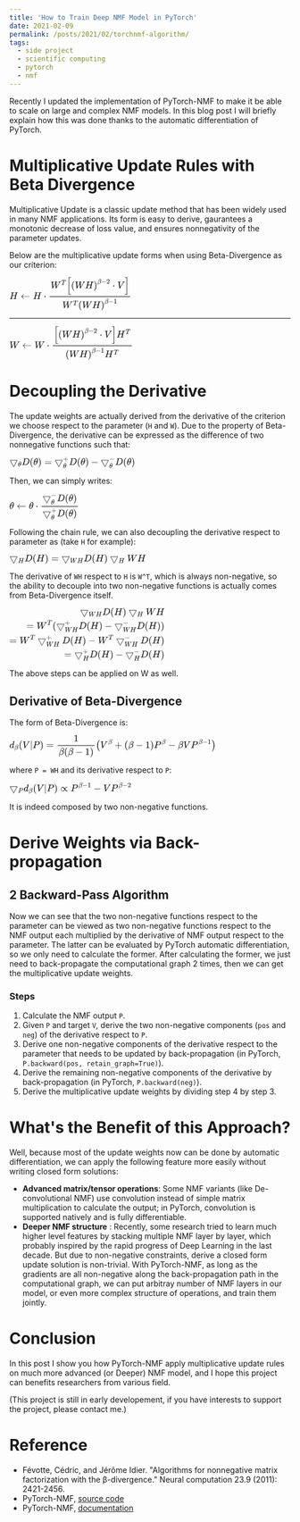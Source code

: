 ```yaml
---
title: 'How to Train Deep NMF Model in PyTorch'
date: 2021-02-09
permalink: /posts/2021/02/torchnmf-algorithm/
tags:
  - side project
  - scientific computing
  - pytorch
  - nmf
---
```


Recently I updated the implementation of PyTorch-NMF to make it be able to scale on large and complex NMF models. In this blog post I will briefly explain how this was done thanks to the automatic differentiation of PyTorch.

# Multiplicative Update Rules with Beta Divergence

Multiplicative Update is a classic update method that has been widely used in many NMF applications. Its form is easy to derive, gaurantees a monotonic decrease of loss value, and ensures nonnegativity of the parameter updates.

Below are the multiplicative update forms when using Beta-Divergence as our criterion:

<svg xmlns="http://www.w3.org/2000/svg" width="28.616ex" height="7.793ex" viewBox="0 -2259 12648.4 3444.6" xmlns:xlink="http://www.w3.org/1999/xlink" aria-hidden="true" style=""><defs><path id="MJX-126-TEX-I-1D43B" d="M228 637Q194 637 192 641Q191 643 191 649Q191 673 202 682Q204 683 219 683Q260 681 355 681Q389 681 418 681T463 682T483 682Q499 682 499 672Q499 670 497 658Q492 641 487 638H485Q483 638 480 638T473 638T464 637T455 637Q416 636 405 634T387 623Q384 619 355 500Q348 474 340 442T328 395L324 380Q324 378 469 378H614L615 381Q615 384 646 504Q674 619 674 627T617 637Q594 637 587 639T580 648Q580 650 582 660Q586 677 588 679T604 682Q609 682 646 681T740 680Q802 680 835 681T871 682Q888 682 888 672Q888 645 876 638H874Q872 638 869 638T862 638T853 637T844 637Q805 636 794 634T776 623Q773 618 704 340T634 58Q634 51 638 51Q646 48 692 46H723Q729 38 729 37T726 19Q722 6 716 0H701Q664 2 567 2Q533 2 504 2T458 2T437 1Q420 1 420 10Q420 15 423 24Q428 43 433 45Q437 46 448 46H454Q481 46 514 49Q520 50 522 50T528 55T534 64T540 82T547 110T558 153Q565 181 569 198Q602 330 602 331T457 332H312L279 197Q245 63 245 58Q245 51 253 49T303 46H334Q340 38 340 37T337 19Q333 6 327 0H312Q275 2 178 2Q144 2 115 2T69 2T48 1Q31 1 31 10Q31 12 34 24Q39 43 44 45Q48 46 59 46H65Q92 46 125 49Q139 52 144 61Q147 65 216 339T285 628Q285 635 228 637Z"></path><path id="MJX-126-TEX-N-2190" d="M944 261T944 250T929 230H165Q167 228 182 216T211 189T244 152T277 96T303 25Q308 7 308 0Q308 -11 288 -11Q281 -11 278 -11T272 -7T267 2T263 21Q245 94 195 151T73 236Q58 242 55 247Q55 254 59 257T73 264Q121 283 158 314T215 375T247 434T264 480L267 497Q269 503 270 505T275 509T288 511Q308 511 308 500Q308 493 303 475Q293 438 278 406T246 352T215 315T185 287T165 270H929Q944 261 944 250Z"></path><path id="MJX-126-TEX-N-22C5" d="M78 250Q78 274 95 292T138 310Q162 310 180 294T199 251Q199 226 182 208T139 190T96 207T78 250Z"></path><path id="MJX-126-TEX-I-1D44A" d="M436 683Q450 683 486 682T553 680Q604 680 638 681T677 682Q695 682 695 674Q695 670 692 659Q687 641 683 639T661 637Q636 636 621 632T600 624T597 615Q597 603 613 377T629 138L631 141Q633 144 637 151T649 170T666 200T690 241T720 295T759 362Q863 546 877 572T892 604Q892 619 873 628T831 637Q817 637 817 647Q817 650 819 660Q823 676 825 679T839 682Q842 682 856 682T895 682T949 681Q1015 681 1034 683Q1048 683 1048 672Q1048 666 1045 655T1038 640T1028 637Q1006 637 988 631T958 617T939 600T927 584L923 578L754 282Q586 -14 585 -15Q579 -22 561 -22Q546 -22 542 -17Q539 -14 523 229T506 480L494 462Q472 425 366 239Q222 -13 220 -15T215 -19Q210 -22 197 -22Q178 -22 176 -15Q176 -12 154 304T131 622Q129 631 121 633T82 637H58Q51 644 51 648Q52 671 64 683H76Q118 680 176 680Q301 680 313 683H323Q329 677 329 674T327 656Q322 641 318 637H297Q236 634 232 620Q262 160 266 136L501 550L499 587Q496 629 489 632Q483 636 447 637Q428 637 422 639T416 648Q416 650 418 660Q419 664 420 669T421 676T424 680T428 682T436 683Z"></path><path id="MJX-126-TEX-I-1D447" d="M40 437Q21 437 21 445Q21 450 37 501T71 602L88 651Q93 669 101 677H569H659Q691 677 697 676T704 667Q704 661 687 553T668 444Q668 437 649 437Q640 437 637 437T631 442L629 445Q629 451 635 490T641 551Q641 586 628 604T573 629Q568 630 515 631Q469 631 457 630T439 622Q438 621 368 343T298 60Q298 48 386 46Q418 46 427 45T436 36Q436 31 433 22Q429 4 424 1L422 0Q419 0 415 0Q410 0 363 1T228 2Q99 2 64 0H49Q43 6 43 9T45 27Q49 40 55 46H83H94Q174 46 189 55Q190 56 191 56Q196 59 201 76T241 233Q258 301 269 344Q339 619 339 625Q339 630 310 630H279Q212 630 191 624Q146 614 121 583T67 467Q60 445 57 441T43 437H40Z"></path><path id="MJX-126-TEX-LO-5B" d="M224 -649V1150H455V1099H275V-598H455V-649H224Z"></path><path id="MJX-126-TEX-N-28" d="M94 250Q94 319 104 381T127 488T164 576T202 643T244 695T277 729T302 750H315H319Q333 750 333 741Q333 738 316 720T275 667T226 581T184 443T167 250T184 58T225 -81T274 -167T316 -220T333 -241Q333 -250 318 -250H315H302L274 -226Q180 -141 137 -14T94 250Z"></path><path id="MJX-126-TEX-N-29" d="M60 749L64 750Q69 750 74 750H86L114 726Q208 641 251 514T294 250Q294 182 284 119T261 12T224 -76T186 -143T145 -194T113 -227T90 -246Q87 -249 86 -250H74Q66 -250 63 -250T58 -247T55 -238Q56 -237 66 -225Q221 -64 221 250T66 725Q56 737 55 738Q55 746 60 749Z"></path><path id="MJX-126-TEX-I-1D6FD" d="M29 -194Q23 -188 23 -186Q23 -183 102 134T186 465Q208 533 243 584T309 658Q365 705 429 705H431Q493 705 533 667T573 570Q573 465 469 396L482 383Q533 332 533 252Q533 139 448 65T257 -10Q227 -10 203 -2T165 17T143 40T131 59T126 65L62 -188Q60 -194 42 -194H29ZM353 431Q392 431 427 419L432 422Q436 426 439 429T449 439T461 453T472 471T484 495T493 524T501 560Q503 569 503 593Q503 611 502 616Q487 667 426 667Q384 667 347 643T286 582T247 514T224 455Q219 439 186 308T152 168Q151 163 151 147Q151 99 173 68Q204 26 260 26Q302 26 349 51T425 137Q441 171 449 214T457 279Q457 337 422 372Q380 358 347 358H337Q258 358 258 389Q258 396 261 403Q275 431 353 431Z"></path><path id="MJX-126-TEX-N-2212" d="M84 237T84 250T98 270H679Q694 262 694 250T679 230H98Q84 237 84 250Z"></path><path id="MJX-126-TEX-N-32" d="M109 429Q82 429 66 447T50 491Q50 562 103 614T235 666Q326 666 387 610T449 465Q449 422 429 383T381 315T301 241Q265 210 201 149L142 93L218 92Q375 92 385 97Q392 99 409 186V189H449V186Q448 183 436 95T421 3V0H50V19V31Q50 38 56 46T86 81Q115 113 136 137Q145 147 170 174T204 211T233 244T261 278T284 308T305 340T320 369T333 401T340 431T343 464Q343 527 309 573T212 619Q179 619 154 602T119 569T109 550Q109 549 114 549Q132 549 151 535T170 489Q170 464 154 447T109 429Z"></path><path id="MJX-126-TEX-I-1D449" d="M52 648Q52 670 65 683H76Q118 680 181 680Q299 680 320 683H330Q336 677 336 674T334 656Q329 641 325 637H304Q282 635 274 635Q245 630 242 620Q242 618 271 369T301 118L374 235Q447 352 520 471T595 594Q599 601 599 609Q599 633 555 637Q537 637 537 648Q537 649 539 661Q542 675 545 679T558 683Q560 683 570 683T604 682T668 681Q737 681 755 683H762Q769 676 769 672Q769 655 760 640Q757 637 743 637Q730 636 719 635T698 630T682 623T670 615T660 608T652 599T645 592L452 282Q272 -9 266 -16Q263 -18 259 -21L241 -22H234Q216 -22 216 -15Q213 -9 177 305Q139 623 138 626Q133 637 76 637H59Q52 642 52 648Z"></path><path id="MJX-126-TEX-LO-5D" d="M16 1099V1150H247V-649H16V-598H196V1099H16Z"></path><path id="MJX-126-TEX-N-31" d="M213 578L200 573Q186 568 160 563T102 556H83V602H102Q149 604 189 617T245 641T273 663Q275 666 285 666Q294 666 302 660V361L303 61Q310 54 315 52T339 48T401 46H427V0H416Q395 3 257 3Q121 3 100 0H88V46H114Q136 46 152 46T177 47T193 50T201 52T207 57T213 61V578Z"></path></defs><g stroke="currentColor" fill="currentColor" stroke-width="0" transform="matrix(1 0 0 -1 0 0)"><g data-mml-node="math"><g data-mml-node="mi"><use xlink:href="#MJX-126-TEX-I-1D43B"></use></g><g data-mml-node="mo" transform="translate(1165.8, 0)"><use xlink:href="#MJX-126-TEX-N-2190"></use></g><g data-mml-node="mi" transform="translate(2443.6, 0)"><use xlink:href="#MJX-126-TEX-I-1D43B"></use></g><g data-mml-node="mo" transform="translate(3553.8, 0)"><use xlink:href="#MJX-126-TEX-N-22C5"></use></g><g data-mml-node="mfrac" transform="translate(4054, 0)"><g data-mml-node="mrow" transform="translate(220, 1109.5)"><g data-mml-node="msup"><g data-mml-node="mi"><use xlink:href="#MJX-126-TEX-I-1D44A"></use></g><g data-mml-node="mi" transform="translate(1103.2, 363) scale(0.707)"><use xlink:href="#MJX-126-TEX-I-1D447"></use></g></g><g data-mml-node="mrow" transform="translate(1651, 0)"><g data-mml-node="mo"><use xlink:href="#MJX-126-TEX-LO-5B"></use></g><g data-mml-node="msup" transform="translate(472, 0)"><g data-mml-node="mrow"><g data-mml-node="mo"><use xlink:href="#MJX-126-TEX-N-28"></use></g><g data-mml-node="mi" transform="translate(389, 0)"><use xlink:href="#MJX-126-TEX-I-1D44A"></use></g><g data-mml-node="mi" transform="translate(1437, 0)"><use xlink:href="#MJX-126-TEX-I-1D43B"></use></g><g data-mml-node="mo" transform="translate(2325, 0)"><use xlink:href="#MJX-126-TEX-N-29"></use></g></g><g data-mml-node="TeXAtom" transform="translate(2714, 477.1) scale(0.707)" data-mjx-texclass="ORD"><g data-mml-node="mi"><use xlink:href="#MJX-126-TEX-I-1D6FD"></use></g><g data-mml-node="mo" transform="translate(566, 0)"><use xlink:href="#MJX-126-TEX-N-2212"></use></g><g data-mml-node="mn" transform="translate(1344, 0)"><use xlink:href="#MJX-126-TEX-N-32"></use></g></g></g><g data-mml-node="mo" transform="translate(4762.1, 0)"><use xlink:href="#MJX-126-TEX-N-22C5"></use></g><g data-mml-node="mi" transform="translate(5262.3, 0)"><use xlink:href="#MJX-126-TEX-I-1D449"></use></g><g data-mml-node="mo" transform="translate(6031.3, 0)"><use xlink:href="#MJX-126-TEX-LO-5D"></use></g></g></g><g data-mml-node="mrow" transform="translate(1437.7, -935.6)"><g data-mml-node="msup"><g data-mml-node="mi"><use xlink:href="#MJX-126-TEX-I-1D44A"></use></g><g data-mml-node="mi" transform="translate(1103.2, 289) scale(0.707)"><use xlink:href="#MJX-126-TEX-I-1D447"></use></g></g><g data-mml-node="msup" transform="translate(1651, 0)"><g data-mml-node="mrow"><g data-mml-node="mo"><use xlink:href="#MJX-126-TEX-N-28"></use></g><g data-mml-node="mi" transform="translate(389, 0)"><use xlink:href="#MJX-126-TEX-I-1D44A"></use></g><g data-mml-node="mi" transform="translate(1437, 0)"><use xlink:href="#MJX-126-TEX-I-1D43B"></use></g><g data-mml-node="mo" transform="translate(2325, 0)"><use xlink:href="#MJX-126-TEX-N-29"></use></g></g><g data-mml-node="TeXAtom" transform="translate(2714, 477.1) scale(0.707)" data-mjx-texclass="ORD"><g data-mml-node="mi"><use xlink:href="#MJX-126-TEX-I-1D6FD"></use></g><g data-mml-node="mo" transform="translate(566, 0)"><use xlink:href="#MJX-126-TEX-N-2212"></use></g><g data-mml-node="mn" transform="translate(1344, 0)"><use xlink:href="#MJX-126-TEX-N-31"></use></g></g></g></g><rect width="8354.4" height="60" x="120" y="220"></rect></g></g></g></svg>

---

<svg xmlns="http://www.w3.org/2000/svg" width="28.973ex" height="7.793ex" viewBox="0 -2259 12806 3444.6" xmlns:xlink="http://www.w3.org/1999/xlink" aria-hidden="true" style=""><defs><path id="MJX-148-TEX-I-1D44A" d="M436 683Q450 683 486 682T553 680Q604 680 638 681T677 682Q695 682 695 674Q695 670 692 659Q687 641 683 639T661 637Q636 636 621 632T600 624T597 615Q597 603 613 377T629 138L631 141Q633 144 637 151T649 170T666 200T690 241T720 295T759 362Q863 546 877 572T892 604Q892 619 873 628T831 637Q817 637 817 647Q817 650 819 660Q823 676 825 679T839 682Q842 682 856 682T895 682T949 681Q1015 681 1034 683Q1048 683 1048 672Q1048 666 1045 655T1038 640T1028 637Q1006 637 988 631T958 617T939 600T927 584L923 578L754 282Q586 -14 585 -15Q579 -22 561 -22Q546 -22 542 -17Q539 -14 523 229T506 480L494 462Q472 425 366 239Q222 -13 220 -15T215 -19Q210 -22 197 -22Q178 -22 176 -15Q176 -12 154 304T131 622Q129 631 121 633T82 637H58Q51 644 51 648Q52 671 64 683H76Q118 680 176 680Q301 680 313 683H323Q329 677 329 674T327 656Q322 641 318 637H297Q236 634 232 620Q262 160 266 136L501 550L499 587Q496 629 489 632Q483 636 447 637Q428 637 422 639T416 648Q416 650 418 660Q419 664 420 669T421 676T424 680T428 682T436 683Z"></path><path id="MJX-148-TEX-N-2190" d="M944 261T944 250T929 230H165Q167 228 182 216T211 189T244 152T277 96T303 25Q308 7 308 0Q308 -11 288 -11Q281 -11 278 -11T272 -7T267 2T263 21Q245 94 195 151T73 236Q58 242 55 247Q55 254 59 257T73 264Q121 283 158 314T215 375T247 434T264 480L267 497Q269 503 270 505T275 509T288 511Q308 511 308 500Q308 493 303 475Q293 438 278 406T246 352T215 315T185 287T165 270H929Q944 261 944 250Z"></path><path id="MJX-148-TEX-N-22C5" d="M78 250Q78 274 95 292T138 310Q162 310 180 294T199 251Q199 226 182 208T139 190T96 207T78 250Z"></path><path id="MJX-148-TEX-LO-5B" d="M224 -649V1150H455V1099H275V-598H455V-649H224Z"></path><path id="MJX-148-TEX-N-28" d="M94 250Q94 319 104 381T127 488T164 576T202 643T244 695T277 729T302 750H315H319Q333 750 333 741Q333 738 316 720T275 667T226 581T184 443T167 250T184 58T225 -81T274 -167T316 -220T333 -241Q333 -250 318 -250H315H302L274 -226Q180 -141 137 -14T94 250Z"></path><path id="MJX-148-TEX-I-1D43B" d="M228 637Q194 637 192 641Q191 643 191 649Q191 673 202 682Q204 683 219 683Q260 681 355 681Q389 681 418 681T463 682T483 682Q499 682 499 672Q499 670 497 658Q492 641 487 638H485Q483 638 480 638T473 638T464 637T455 637Q416 636 405 634T387 623Q384 619 355 500Q348 474 340 442T328 395L324 380Q324 378 469 378H614L615 381Q615 384 646 504Q674 619 674 627T617 637Q594 637 587 639T580 648Q580 650 582 660Q586 677 588 679T604 682Q609 682 646 681T740 680Q802 680 835 681T871 682Q888 682 888 672Q888 645 876 638H874Q872 638 869 638T862 638T853 637T844 637Q805 636 794 634T776 623Q773 618 704 340T634 58Q634 51 638 51Q646 48 692 46H723Q729 38 729 37T726 19Q722 6 716 0H701Q664 2 567 2Q533 2 504 2T458 2T437 1Q420 1 420 10Q420 15 423 24Q428 43 433 45Q437 46 448 46H454Q481 46 514 49Q520 50 522 50T528 55T534 64T540 82T547 110T558 153Q565 181 569 198Q602 330 602 331T457 332H312L279 197Q245 63 245 58Q245 51 253 49T303 46H334Q340 38 340 37T337 19Q333 6 327 0H312Q275 2 178 2Q144 2 115 2T69 2T48 1Q31 1 31 10Q31 12 34 24Q39 43 44 45Q48 46 59 46H65Q92 46 125 49Q139 52 144 61Q147 65 216 339T285 628Q285 635 228 637Z"></path><path id="MJX-148-TEX-N-29" d="M60 749L64 750Q69 750 74 750H86L114 726Q208 641 251 514T294 250Q294 182 284 119T261 12T224 -76T186 -143T145 -194T113 -227T90 -246Q87 -249 86 -250H74Q66 -250 63 -250T58 -247T55 -238Q56 -237 66 -225Q221 -64 221 250T66 725Q56 737 55 738Q55 746 60 749Z"></path><path id="MJX-148-TEX-I-1D6FD" d="M29 -194Q23 -188 23 -186Q23 -183 102 134T186 465Q208 533 243 584T309 658Q365 705 429 705H431Q493 705 533 667T573 570Q573 465 469 396L482 383Q533 332 533 252Q533 139 448 65T257 -10Q227 -10 203 -2T165 17T143 40T131 59T126 65L62 -188Q60 -194 42 -194H29ZM353 431Q392 431 427 419L432 422Q436 426 439 429T449 439T461 453T472 471T484 495T493 524T501 560Q503 569 503 593Q503 611 502 616Q487 667 426 667Q384 667 347 643T286 582T247 514T224 455Q219 439 186 308T152 168Q151 163 151 147Q151 99 173 68Q204 26 260 26Q302 26 349 51T425 137Q441 171 449 214T457 279Q457 337 422 372Q380 358 347 358H337Q258 358 258 389Q258 396 261 403Q275 431 353 431Z"></path><path id="MJX-148-TEX-N-2212" d="M84 237T84 250T98 270H679Q694 262 694 250T679 230H98Q84 237 84 250Z"></path><path id="MJX-148-TEX-N-32" d="M109 429Q82 429 66 447T50 491Q50 562 103 614T235 666Q326 666 387 610T449 465Q449 422 429 383T381 315T301 241Q265 210 201 149L142 93L218 92Q375 92 385 97Q392 99 409 186V189H449V186Q448 183 436 95T421 3V0H50V19V31Q50 38 56 46T86 81Q115 113 136 137Q145 147 170 174T204 211T233 244T261 278T284 308T305 340T320 369T333 401T340 431T343 464Q343 527 309 573T212 619Q179 619 154 602T119 569T109 550Q109 549 114 549Q132 549 151 535T170 489Q170 464 154 447T109 429Z"></path><path id="MJX-148-TEX-I-1D449" d="M52 648Q52 670 65 683H76Q118 680 181 680Q299 680 320 683H330Q336 677 336 674T334 656Q329 641 325 637H304Q282 635 274 635Q245 630 242 620Q242 618 271 369T301 118L374 235Q447 352 520 471T595 594Q599 601 599 609Q599 633 555 637Q537 637 537 648Q537 649 539 661Q542 675 545 679T558 683Q560 683 570 683T604 682T668 681Q737 681 755 683H762Q769 676 769 672Q769 655 760 640Q757 637 743 637Q730 636 719 635T698 630T682 623T670 615T660 608T652 599T645 592L452 282Q272 -9 266 -16Q263 -18 259 -21L241 -22H234Q216 -22 216 -15Q213 -9 177 305Q139 623 138 626Q133 637 76 637H59Q52 642 52 648Z"></path><path id="MJX-148-TEX-LO-5D" d="M16 1099V1150H247V-649H16V-598H196V1099H16Z"></path><path id="MJX-148-TEX-I-1D447" d="M40 437Q21 437 21 445Q21 450 37 501T71 602L88 651Q93 669 101 677H569H659Q691 677 697 676T704 667Q704 661 687 553T668 444Q668 437 649 437Q640 437 637 437T631 442L629 445Q629 451 635 490T641 551Q641 586 628 604T573 629Q568 630 515 631Q469 631 457 630T439 622Q438 621 368 343T298 60Q298 48 386 46Q418 46 427 45T436 36Q436 31 433 22Q429 4 424 1L422 0Q419 0 415 0Q410 0 363 1T228 2Q99 2 64 0H49Q43 6 43 9T45 27Q49 40 55 46H83H94Q174 46 189 55Q190 56 191 56Q196 59 201 76T241 233Q258 301 269 344Q339 619 339 625Q339 630 310 630H279Q212 630 191 624Q146 614 121 583T67 467Q60 445 57 441T43 437H40Z"></path><path id="MJX-148-TEX-N-31" d="M213 578L200 573Q186 568 160 563T102 556H83V602H102Q149 604 189 617T245 641T273 663Q275 666 285 666Q294 666 302 660V361L303 61Q310 54 315 52T339 48T401 46H427V0H416Q395 3 257 3Q121 3 100 0H88V46H114Q136 46 152 46T177 47T193 50T201 52T207 57T213 61V578Z"></path></defs><g stroke="currentColor" fill="currentColor" stroke-width="0" transform="matrix(1 0 0 -1 0 0)"><g data-mml-node="math"><g data-mml-node="mi"><use xlink:href="#MJX-148-TEX-I-1D44A"></use></g><g data-mml-node="mo" transform="translate(1325.8, 0)"><use xlink:href="#MJX-148-TEX-N-2190"></use></g><g data-mml-node="mi" transform="translate(2603.6, 0)"><use xlink:href="#MJX-148-TEX-I-1D44A"></use></g><g data-mml-node="mo" transform="translate(3873.8, 0)"><use xlink:href="#MJX-148-TEX-N-22C5"></use></g><g data-mml-node="mfrac" transform="translate(4374, 0)"><g data-mml-node="mrow" transform="translate(220, 1109.5)"><g data-mml-node="mrow"><g data-mml-node="mo"><use xlink:href="#MJX-148-TEX-LO-5B"></use></g><g data-mml-node="msup" transform="translate(472, 0)"><g data-mml-node="mrow"><g data-mml-node="mo"><use xlink:href="#MJX-148-TEX-N-28"></use></g><g data-mml-node="mi" transform="translate(389, 0)"><use xlink:href="#MJX-148-TEX-I-1D44A"></use></g><g data-mml-node="mi" transform="translate(1437, 0)"><use xlink:href="#MJX-148-TEX-I-1D43B"></use></g><g data-mml-node="mo" transform="translate(2325, 0)"><use xlink:href="#MJX-148-TEX-N-29"></use></g></g><g data-mml-node="TeXAtom" transform="translate(2714, 477.1) scale(0.707)" data-mjx-texclass="ORD"><g data-mml-node="mi"><use xlink:href="#MJX-148-TEX-I-1D6FD"></use></g><g data-mml-node="mo" transform="translate(566, 0)"><use xlink:href="#MJX-148-TEX-N-2212"></use></g><g data-mml-node="mn" transform="translate(1344, 0)"><use xlink:href="#MJX-148-TEX-N-32"></use></g></g></g><g data-mml-node="mo" transform="translate(4762.1, 0)"><use xlink:href="#MJX-148-TEX-N-22C5"></use></g><g data-mml-node="mi" transform="translate(5262.3, 0)"><use xlink:href="#MJX-148-TEX-I-1D449"></use></g><g data-mml-node="mo" transform="translate(6031.3, 0)"><use xlink:href="#MJX-148-TEX-LO-5D"></use></g></g><g data-mml-node="msup" transform="translate(6503.3, 0)"><g data-mml-node="mi"><use xlink:href="#MJX-148-TEX-I-1D43B"></use></g><g data-mml-node="mi" transform="translate(940.8, 363) scale(0.707)"><use xlink:href="#MJX-148-TEX-I-1D447"></use></g></g></g><g data-mml-node="mrow" transform="translate(1437.7, -935.6)"><g data-mml-node="msup"><g data-mml-node="mrow"><g data-mml-node="mo"><use xlink:href="#MJX-148-TEX-N-28"></use></g><g data-mml-node="mi" transform="translate(389, 0)"><use xlink:href="#MJX-148-TEX-I-1D44A"></use></g><g data-mml-node="mi" transform="translate(1437, 0)"><use xlink:href="#MJX-148-TEX-I-1D43B"></use></g><g data-mml-node="mo" transform="translate(2325, 0)"><use xlink:href="#MJX-148-TEX-N-29"></use></g></g><g data-mml-node="TeXAtom" transform="translate(2714, 477.1) scale(0.707)" data-mjx-texclass="ORD"><g data-mml-node="mi"><use xlink:href="#MJX-148-TEX-I-1D6FD"></use></g><g data-mml-node="mo" transform="translate(566, 0)"><use xlink:href="#MJX-148-TEX-N-2212"></use></g><g data-mml-node="mn" transform="translate(1344, 0)"><use xlink:href="#MJX-148-TEX-N-31"></use></g></g></g><g data-mml-node="msup" transform="translate(4067.9, 0)"><g data-mml-node="mi"><use xlink:href="#MJX-148-TEX-I-1D43B"></use></g><g data-mml-node="mi" transform="translate(940.8, 289) scale(0.707)"><use xlink:href="#MJX-148-TEX-I-1D447"></use></g></g></g><rect width="8192" height="60" x="120" y="220"></rect></g></g></g></svg>

# Decoupling the Derivative

The update weights are actually derived from the derivative of the criterion we choose respect to the parameter (`H` and `W`). Due to the property of Beta-Divergence, the derivative can be expressed as the difference of two nonnegative functions such that:

<svg xmlns="http://www.w3.org/2000/svg" width="29.479ex" height="2.615ex" viewBox="0 -825.2 13029.9 1155.8" xmlns:xlink="http://www.w3.org/1999/xlink" aria-hidden="true" style=""><defs><path id="MJX-256-TEX-N-25BD" d="M59 480Q59 485 61 489T66 495T72 498L75 500H814Q828 493 828 480V474L644 132Q458 -210 455 -212Q451 -215 444 -215T433 -212Q429 -210 342 -49T164 282T64 466Q59 478 59 480ZM775 460H113Q113 459 278 153T444 -153T610 153T775 460Z"></path><path id="MJX-256-TEX-I-1D703" d="M35 200Q35 302 74 415T180 610T319 704Q320 704 327 704T339 705Q393 701 423 656Q462 596 462 495Q462 380 417 261T302 66T168 -10H161Q125 -10 99 10T60 63T41 130T35 200ZM383 566Q383 668 330 668Q294 668 260 623T204 521T170 421T157 371Q206 370 254 370L351 371Q352 372 359 404T375 484T383 566ZM113 132Q113 26 166 26Q181 26 198 36T239 74T287 161T335 307L340 324H145Q145 321 136 286T120 208T113 132Z"></path><path id="MJX-256-TEX-I-1D437" d="M287 628Q287 635 230 637Q207 637 200 638T193 647Q193 655 197 667T204 682Q206 683 403 683Q570 682 590 682T630 676Q702 659 752 597T803 431Q803 275 696 151T444 3L430 1L236 0H125H72Q48 0 41 2T33 11Q33 13 36 25Q40 41 44 43T67 46Q94 46 127 49Q141 52 146 61Q149 65 218 339T287 628ZM703 469Q703 507 692 537T666 584T629 613T590 629T555 636Q553 636 541 636T512 636T479 637H436Q392 637 386 627Q384 623 313 339T242 52Q242 48 253 48T330 47Q335 47 349 47T373 46Q499 46 581 128Q617 164 640 212T683 339T703 469Z"></path><path id="MJX-256-TEX-N-28" d="M94 250Q94 319 104 381T127 488T164 576T202 643T244 695T277 729T302 750H315H319Q333 750 333 741Q333 738 316 720T275 667T226 581T184 443T167 250T184 58T225 -81T274 -167T316 -220T333 -241Q333 -250 318 -250H315H302L274 -226Q180 -141 137 -14T94 250Z"></path><path id="MJX-256-TEX-N-29" d="M60 749L64 750Q69 750 74 750H86L114 726Q208 641 251 514T294 250Q294 182 284 119T261 12T224 -76T186 -143T145 -194T113 -227T90 -246Q87 -249 86 -250H74Q66 -250 63 -250T58 -247T55 -238Q56 -237 66 -225Q221 -64 221 250T66 725Q56 737 55 738Q55 746 60 749Z"></path><path id="MJX-256-TEX-N-3D" d="M56 347Q56 360 70 367H707Q722 359 722 347Q722 336 708 328L390 327H72Q56 332 56 347ZM56 153Q56 168 72 173H708Q722 163 722 153Q722 140 707 133H70Q56 140 56 153Z"></path><path id="MJX-256-TEX-N-2B" d="M56 237T56 250T70 270H369V420L370 570Q380 583 389 583Q402 583 409 568V270H707Q722 262 722 250T707 230H409V-68Q401 -82 391 -82H389H387Q375 -82 369 -68V230H70Q56 237 56 250Z"></path><path id="MJX-256-TEX-N-2212" d="M84 237T84 250T98 270H679Q694 262 694 250T679 230H98Q84 237 84 250Z"></path></defs><g stroke="currentColor" fill="currentColor" stroke-width="0" transform="matrix(1 0 0 -1 0 0)"><g data-mml-node="math"><g data-mml-node="msub"><g data-mml-node="mo"><use xlink:href="#MJX-256-TEX-N-25BD"></use></g><g data-mml-node="TeXAtom" transform="translate(889, -150) scale(0.707)" data-mjx-texclass="ORD"><g data-mml-node="mi"><use xlink:href="#MJX-256-TEX-I-1D703"></use></g></g></g><g data-mml-node="mi" transform="translate(1270.6, 0)"><use xlink:href="#MJX-256-TEX-I-1D437"></use></g><g data-mml-node="mo" transform="translate(2098.6, 0)"><use xlink:href="#MJX-256-TEX-N-28"></use></g><g data-mml-node="mi" transform="translate(2487.6, 0)"><use xlink:href="#MJX-256-TEX-I-1D703"></use></g><g data-mml-node="mo" transform="translate(2956.6, 0)"><use xlink:href="#MJX-256-TEX-N-29"></use></g><g data-mml-node="mo" transform="translate(3623.4, 0)"><use xlink:href="#MJX-256-TEX-N-3D"></use></g><g data-mml-node="msubsup" transform="translate(4679.2, 0)"><g data-mml-node="mo"><use xlink:href="#MJX-256-TEX-N-25BD"></use></g><g data-mml-node="mo" transform="translate(889, 413) scale(0.707)"><use xlink:href="#MJX-256-TEX-N-2B"></use></g><g data-mml-node="TeXAtom" transform="translate(889, -323.5) scale(0.707)" data-mjx-texclass="ORD"><g data-mml-node="mi"><use xlink:href="#MJX-256-TEX-I-1D703"></use></g></g></g><g data-mml-node="mi" transform="translate(6168.3, 0)"><use xlink:href="#MJX-256-TEX-I-1D437"></use></g><g data-mml-node="mo" transform="translate(6996.3, 0)"><use xlink:href="#MJX-256-TEX-N-28"></use></g><g data-mml-node="mi" transform="translate(7385.3, 0)"><use xlink:href="#MJX-256-TEX-I-1D703"></use></g><g data-mml-node="mo" transform="translate(7854.3, 0)"><use xlink:href="#MJX-256-TEX-N-29"></use></g><g data-mml-node="mo" transform="translate(8465.5, 0)"><use xlink:href="#MJX-256-TEX-N-2212"></use></g><g data-mml-node="msubsup" transform="translate(9465.8, 0)"><g data-mml-node="mo"><use xlink:href="#MJX-256-TEX-N-25BD"></use></g><g data-mml-node="mo" transform="translate(889, 413) scale(0.707)"><use xlink:href="#MJX-256-TEX-N-2212"></use></g><g data-mml-node="TeXAtom" transform="translate(889, -323.5) scale(0.707)" data-mjx-texclass="ORD"><g data-mml-node="mi"><use xlink:href="#MJX-256-TEX-I-1D703"></use></g></g></g><g data-mml-node="mi" transform="translate(10954.9, 0)"><use xlink:href="#MJX-256-TEX-I-1D437"></use></g><g data-mml-node="mo" transform="translate(11782.9, 0)"><use xlink:href="#MJX-256-TEX-N-28"></use></g><g data-mml-node="mi" transform="translate(12171.9, 0)"><use xlink:href="#MJX-256-TEX-I-1D703"></use></g><g data-mml-node="mo" transform="translate(12640.9, 0)"><use xlink:href="#MJX-256-TEX-N-29"></use></g></g></g></svg>

Then, we can simply writes:

<svg xmlns="http://www.w3.org/2000/svg" width="16.335ex" height="6.18ex" viewBox="0 -1615.8 7220.1 2731.6" xmlns:xlink="http://www.w3.org/1999/xlink" aria-hidden="true" style=""><defs><path id="MJX-498-TEX-I-1D703" d="M35 200Q35 302 74 415T180 610T319 704Q320 704 327 704T339 705Q393 701 423 656Q462 596 462 495Q462 380 417 261T302 66T168 -10H161Q125 -10 99 10T60 63T41 130T35 200ZM383 566Q383 668 330 668Q294 668 260 623T204 521T170 421T157 371Q206 370 254 370L351 371Q352 372 359 404T375 484T383 566ZM113 132Q113 26 166 26Q181 26 198 36T239 74T287 161T335 307L340 324H145Q145 321 136 286T120 208T113 132Z"></path><path id="MJX-498-TEX-N-2190" d="M944 261T944 250T929 230H165Q167 228 182 216T211 189T244 152T277 96T303 25Q308 7 308 0Q308 -11 288 -11Q281 -11 278 -11T272 -7T267 2T263 21Q245 94 195 151T73 236Q58 242 55 247Q55 254 59 257T73 264Q121 283 158 314T215 375T247 434T264 480L267 497Q269 503 270 505T275 509T288 511Q308 511 308 500Q308 493 303 475Q293 438 278 406T246 352T215 315T185 287T165 270H929Q944 261 944 250Z"></path><path id="MJX-498-TEX-N-22C5" d="M78 250Q78 274 95 292T138 310Q162 310 180 294T199 251Q199 226 182 208T139 190T96 207T78 250Z"></path><path id="MJX-498-TEX-N-25BD" d="M59 480Q59 485 61 489T66 495T72 498L75 500H814Q828 493 828 480V474L644 132Q458 -210 455 -212Q451 -215 444 -215T433 -212Q429 -210 342 -49T164 282T64 466Q59 478 59 480ZM775 460H113Q113 459 278 153T444 -153T610 153T775 460Z"></path><path id="MJX-498-TEX-N-2212" d="M84 237T84 250T98 270H679Q694 262 694 250T679 230H98Q84 237 84 250Z"></path><path id="MJX-498-TEX-I-1D437" d="M287 628Q287 635 230 637Q207 637 200 638T193 647Q193 655 197 667T204 682Q206 683 403 683Q570 682 590 682T630 676Q702 659 752 597T803 431Q803 275 696 151T444 3L430 1L236 0H125H72Q48 0 41 2T33 11Q33 13 36 25Q40 41 44 43T67 46Q94 46 127 49Q141 52 146 61Q149 65 218 339T287 628ZM703 469Q703 507 692 537T666 584T629 613T590 629T555 636Q553 636 541 636T512 636T479 637H436Q392 637 386 627Q384 623 313 339T242 52Q242 48 253 48T330 47Q335 47 349 47T373 46Q499 46 581 128Q617 164 640 212T683 339T703 469Z"></path><path id="MJX-498-TEX-N-28" d="M94 250Q94 319 104 381T127 488T164 576T202 643T244 695T277 729T302 750H315H319Q333 750 333 741Q333 738 316 720T275 667T226 581T184 443T167 250T184 58T225 -81T274 -167T316 -220T333 -241Q333 -250 318 -250H315H302L274 -226Q180 -141 137 -14T94 250Z"></path><path id="MJX-498-TEX-N-29" d="M60 749L64 750Q69 750 74 750H86L114 726Q208 641 251 514T294 250Q294 182 284 119T261 12T224 -76T186 -143T145 -194T113 -227T90 -246Q87 -249 86 -250H74Q66 -250 63 -250T58 -247T55 -238Q56 -237 66 -225Q221 -64 221 250T66 725Q56 737 55 738Q55 746 60 749Z"></path><path id="MJX-498-TEX-N-2B" d="M56 237T56 250T70 270H369V420L370 570Q380 583 389 583Q402 583 409 568V270H707Q722 262 722 250T707 230H409V-68Q401 -82 391 -82H389H387Q375 -82 369 -68V230H70Q56 237 56 250Z"></path></defs><g stroke="currentColor" fill="currentColor" stroke-width="0" transform="matrix(1 0 0 -1 0 0)"><g data-mml-node="math"><g data-mml-node="mi"><use xlink:href="#MJX-498-TEX-I-1D703"></use></g><g data-mml-node="mo" transform="translate(746.8, 0)"><use xlink:href="#MJX-498-TEX-N-2190"></use></g><g data-mml-node="mi" transform="translate(2024.6, 0)"><use xlink:href="#MJX-498-TEX-I-1D703"></use></g><g data-mml-node="mo" transform="translate(2715.8, 0)"><use xlink:href="#MJX-498-TEX-N-22C5"></use></g><g data-mml-node="mfrac" transform="translate(3216, 0)"><g data-mml-node="mrow" transform="translate(220, 792)"><g data-mml-node="msubsup"><g data-mml-node="mo"><use xlink:href="#MJX-498-TEX-N-25BD"></use></g><g data-mml-node="mo" transform="translate(889, 411.6) scale(0.707)"><use xlink:href="#MJX-498-TEX-N-2212"></use></g><g data-mml-node="TeXAtom" transform="translate(889, -324.9) scale(0.707)" data-mjx-texclass="ORD"><g data-mml-node="mi"><use xlink:href="#MJX-498-TEX-I-1D703"></use></g></g></g><g data-mml-node="mi" transform="translate(1489.1, 0)"><use xlink:href="#MJX-498-TEX-I-1D437"></use></g><g data-mml-node="mo" transform="translate(2317.1, 0)"><use xlink:href="#MJX-498-TEX-N-28"></use></g><g data-mml-node="mi" transform="translate(2706.1, 0)"><use xlink:href="#MJX-498-TEX-I-1D703"></use></g><g data-mml-node="mo" transform="translate(3175.1, 0)"><use xlink:href="#MJX-498-TEX-N-29"></use></g></g><g data-mml-node="mrow" transform="translate(220, -783.8)"><g data-mml-node="msubsup"><g data-mml-node="mo"><use xlink:href="#MJX-498-TEX-N-25BD"></use></g><g data-mml-node="mo" transform="translate(889, 411.6) scale(0.707)"><use xlink:href="#MJX-498-TEX-N-2B"></use></g><g data-mml-node="TeXAtom" transform="translate(889, -324.9) scale(0.707)" data-mjx-texclass="ORD"><g data-mml-node="mi"><use xlink:href="#MJX-498-TEX-I-1D703"></use></g></g></g><g data-mml-node="mi" transform="translate(1489.1, 0)"><use xlink:href="#MJX-498-TEX-I-1D437"></use></g><g data-mml-node="mo" transform="translate(2317.1, 0)"><use xlink:href="#MJX-498-TEX-N-28"></use></g><g data-mml-node="mi" transform="translate(2706.1, 0)"><use xlink:href="#MJX-498-TEX-I-1D703"></use></g><g data-mml-node="mo" transform="translate(3175.1, 0)"><use xlink:href="#MJX-498-TEX-N-29"></use></g></g><rect width="3764.1" height="60" x="120" y="220"></rect></g></g></g></svg>

Following the chain rule, we can also decoupling the derivative respect to parameter as (take `H` for example):

<svg xmlns="http://www.w3.org/2000/svg" width="32ex" height="2.262ex" viewBox="0 -750 14143.8 1000" xmlns:xlink="http://www.w3.org/1999/xlink" aria-hidden="true" style=""><defs><path id="MJX-1304-TEX-N-25BD" d="M59 480Q59 485 61 489T66 495T72 498L75 500H814Q828 493 828 480V474L644 132Q458 -210 455 -212Q451 -215 444 -215T433 -212Q429 -210 342 -49T164 282T64 466Q59 478 59 480ZM775 460H113Q113 459 278 153T444 -153T610 153T775 460Z"></path><path id="MJX-1304-TEX-I-1D43B" d="M228 637Q194 637 192 641Q191 643 191 649Q191 673 202 682Q204 683 219 683Q260 681 355 681Q389 681 418 681T463 682T483 682Q499 682 499 672Q499 670 497 658Q492 641 487 638H485Q483 638 480 638T473 638T464 637T455 637Q416 636 405 634T387 623Q384 619 355 500Q348 474 340 442T328 395L324 380Q324 378 469 378H614L615 381Q615 384 646 504Q674 619 674 627T617 637Q594 637 587 639T580 648Q580 650 582 660Q586 677 588 679T604 682Q609 682 646 681T740 680Q802 680 835 681T871 682Q888 682 888 672Q888 645 876 638H874Q872 638 869 638T862 638T853 637T844 637Q805 636 794 634T776 623Q773 618 704 340T634 58Q634 51 638 51Q646 48 692 46H723Q729 38 729 37T726 19Q722 6 716 0H701Q664 2 567 2Q533 2 504 2T458 2T437 1Q420 1 420 10Q420 15 423 24Q428 43 433 45Q437 46 448 46H454Q481 46 514 49Q520 50 522 50T528 55T534 64T540 82T547 110T558 153Q565 181 569 198Q602 330 602 331T457 332H312L279 197Q245 63 245 58Q245 51 253 49T303 46H334Q340 38 340 37T337 19Q333 6 327 0H312Q275 2 178 2Q144 2 115 2T69 2T48 1Q31 1 31 10Q31 12 34 24Q39 43 44 45Q48 46 59 46H65Q92 46 125 49Q139 52 144 61Q147 65 216 339T285 628Q285 635 228 637Z"></path><path id="MJX-1304-TEX-I-1D437" d="M287 628Q287 635 230 637Q207 637 200 638T193 647Q193 655 197 667T204 682Q206 683 403 683Q570 682 590 682T630 676Q702 659 752 597T803 431Q803 275 696 151T444 3L430 1L236 0H125H72Q48 0 41 2T33 11Q33 13 36 25Q40 41 44 43T67 46Q94 46 127 49Q141 52 146 61Q149 65 218 339T287 628ZM703 469Q703 507 692 537T666 584T629 613T590 629T555 636Q553 636 541 636T512 636T479 637H436Q392 637 386 627Q384 623 313 339T242 52Q242 48 253 48T330 47Q335 47 349 47T373 46Q499 46 581 128Q617 164 640 212T683 339T703 469Z"></path><path id="MJX-1304-TEX-N-28" d="M94 250Q94 319 104 381T127 488T164 576T202 643T244 695T277 729T302 750H315H319Q333 750 333 741Q333 738 316 720T275 667T226 581T184 443T167 250T184 58T225 -81T274 -167T316 -220T333 -241Q333 -250 318 -250H315H302L274 -226Q180 -141 137 -14T94 250Z"></path><path id="MJX-1304-TEX-N-29" d="M60 749L64 750Q69 750 74 750H86L114 726Q208 641 251 514T294 250Q294 182 284 119T261 12T224 -76T186 -143T145 -194T113 -227T90 -246Q87 -249 86 -250H74Q66 -250 63 -250T58 -247T55 -238Q56 -237 66 -225Q221 -64 221 250T66 725Q56 737 55 738Q55 746 60 749Z"></path><path id="MJX-1304-TEX-N-3D" d="M56 347Q56 360 70 367H707Q722 359 722 347Q722 336 708 328L390 327H72Q56 332 56 347ZM56 153Q56 168 72 173H708Q722 163 722 153Q722 140 707 133H70Q56 140 56 153Z"></path><path id="MJX-1304-TEX-I-1D44A" d="M436 683Q450 683 486 682T553 680Q604 680 638 681T677 682Q695 682 695 674Q695 670 692 659Q687 641 683 639T661 637Q636 636 621 632T600 624T597 615Q597 603 613 377T629 138L631 141Q633 144 637 151T649 170T666 200T690 241T720 295T759 362Q863 546 877 572T892 604Q892 619 873 628T831 637Q817 637 817 647Q817 650 819 660Q823 676 825 679T839 682Q842 682 856 682T895 682T949 681Q1015 681 1034 683Q1048 683 1048 672Q1048 666 1045 655T1038 640T1028 637Q1006 637 988 631T958 617T939 600T927 584L923 578L754 282Q586 -14 585 -15Q579 -22 561 -22Q546 -22 542 -17Q539 -14 523 229T506 480L494 462Q472 425 366 239Q222 -13 220 -15T215 -19Q210 -22 197 -22Q178 -22 176 -15Q176 -12 154 304T131 622Q129 631 121 633T82 637H58Q51 644 51 648Q52 671 64 683H76Q118 680 176 680Q301 680 313 683H323Q329 677 329 674T327 656Q322 641 318 637H297Q236 634 232 620Q262 160 266 136L501 550L499 587Q496 629 489 632Q483 636 447 637Q428 637 422 639T416 648Q416 650 418 660Q419 664 420 669T421 676T424 680T428 682T436 683Z"></path></defs><g stroke="currentColor" fill="currentColor" stroke-width="0" transform="matrix(1 0 0 -1 0 0)"><g data-mml-node="math"><g data-mml-node="mtable"><g data-mml-node="mtr"><g data-mml-node="mtd"><g data-mml-node="msub"><g data-mml-node="mo"><use xlink:href="#MJX-1304-TEX-N-25BD"></use></g><g data-mml-node="mi" transform="translate(889, -150) scale(0.707)"><use xlink:href="#MJX-1304-TEX-I-1D43B"></use></g></g><g data-mml-node="mi" transform="translate(1566.9, 0)"><use xlink:href="#MJX-1304-TEX-I-1D437"></use></g><g data-mml-node="mo" transform="translate(2394.9, 0)"><use xlink:href="#MJX-1304-TEX-N-28"></use></g><g data-mml-node="mi" transform="translate(2783.9, 0)"><use xlink:href="#MJX-1304-TEX-I-1D43B"></use></g><g data-mml-node="mo" transform="translate(3671.9, 0)"><use xlink:href="#MJX-1304-TEX-N-29"></use></g><g data-mml-node="mo" transform="translate(4338.7, 0)"><use xlink:href="#MJX-1304-TEX-N-3D"></use></g><g data-mml-node="msub" transform="translate(5394.5, 0)"><g data-mml-node="mo"><use xlink:href="#MJX-1304-TEX-N-25BD"></use></g><g data-mml-node="TeXAtom" transform="translate(889, -150) scale(0.707)" data-mjx-texclass="ORD"><g data-mml-node="mi"><use xlink:href="#MJX-1304-TEX-I-1D44A"></use></g><g data-mml-node="mi" transform="translate(1048, 0)"><use xlink:href="#MJX-1304-TEX-I-1D43B"></use></g></g></g><g data-mml-node="mi" transform="translate(7702.4, 0)"><use xlink:href="#MJX-1304-TEX-I-1D437"></use></g><g data-mml-node="mo" transform="translate(8530.4, 0)"><use xlink:href="#MJX-1304-TEX-N-28"></use></g><g data-mml-node="mi" transform="translate(8919.4, 0)"><use xlink:href="#MJX-1304-TEX-I-1D43B"></use></g><g data-mml-node="mo" transform="translate(9807.4, 0)"><use xlink:href="#MJX-1304-TEX-N-29"></use></g><g data-mml-node="msub" transform="translate(10418.6, 0)"><g data-mml-node="mo"><use xlink:href="#MJX-1304-TEX-N-25BD"></use></g><g data-mml-node="mi" transform="translate(889, -150) scale(0.707)"><use xlink:href="#MJX-1304-TEX-I-1D43B"></use></g></g><g data-mml-node="mi" transform="translate(12207.8, 0)"><use xlink:href="#MJX-1304-TEX-I-1D44A"></use></g><g data-mml-node="mi" transform="translate(13255.8, 0)"><use xlink:href="#MJX-1304-TEX-I-1D43B"></use></g></g></g></g></g></g></svg>

The derivative of `WH` respect to `H` is `W^T`, which is always non-negative, so the ability to decouple into two non-negative functions is actually comes from Beta-Divergence itself.

<svg xmlns="http://www.w3.org/2000/svg" width="36.364ex" height="12.361ex" viewBox="0 -2981.8 16073 5463.6" xmlns:xlink="http://www.w3.org/1999/xlink" aria-hidden="true" style=""><defs><path id="MJX-1242-TEX-N-25BD" d="M59 480Q59 485 61 489T66 495T72 498L75 500H814Q828 493 828 480V474L644 132Q458 -210 455 -212Q451 -215 444 -215T433 -212Q429 -210 342 -49T164 282T64 466Q59 478 59 480ZM775 460H113Q113 459 278 153T444 -153T610 153T775 460Z"></path><path id="MJX-1242-TEX-I-1D44A" d="M436 683Q450 683 486 682T553 680Q604 680 638 681T677 682Q695 682 695 674Q695 670 692 659Q687 641 683 639T661 637Q636 636 621 632T600 624T597 615Q597 603 613 377T629 138L631 141Q633 144 637 151T649 170T666 200T690 241T720 295T759 362Q863 546 877 572T892 604Q892 619 873 628T831 637Q817 637 817 647Q817 650 819 660Q823 676 825 679T839 682Q842 682 856 682T895 682T949 681Q1015 681 1034 683Q1048 683 1048 672Q1048 666 1045 655T1038 640T1028 637Q1006 637 988 631T958 617T939 600T927 584L923 578L754 282Q586 -14 585 -15Q579 -22 561 -22Q546 -22 542 -17Q539 -14 523 229T506 480L494 462Q472 425 366 239Q222 -13 220 -15T215 -19Q210 -22 197 -22Q178 -22 176 -15Q176 -12 154 304T131 622Q129 631 121 633T82 637H58Q51 644 51 648Q52 671 64 683H76Q118 680 176 680Q301 680 313 683H323Q329 677 329 674T327 656Q322 641 318 637H297Q236 634 232 620Q262 160 266 136L501 550L499 587Q496 629 489 632Q483 636 447 637Q428 637 422 639T416 648Q416 650 418 660Q419 664 420 669T421 676T424 680T428 682T436 683Z"></path><path id="MJX-1242-TEX-I-1D43B" d="M228 637Q194 637 192 641Q191 643 191 649Q191 673 202 682Q204 683 219 683Q260 681 355 681Q389 681 418 681T463 682T483 682Q499 682 499 672Q499 670 497 658Q492 641 487 638H485Q483 638 480 638T473 638T464 637T455 637Q416 636 405 634T387 623Q384 619 355 500Q348 474 340 442T328 395L324 380Q324 378 469 378H614L615 381Q615 384 646 504Q674 619 674 627T617 637Q594 637 587 639T580 648Q580 650 582 660Q586 677 588 679T604 682Q609 682 646 681T740 680Q802 680 835 681T871 682Q888 682 888 672Q888 645 876 638H874Q872 638 869 638T862 638T853 637T844 637Q805 636 794 634T776 623Q773 618 704 340T634 58Q634 51 638 51Q646 48 692 46H723Q729 38 729 37T726 19Q722 6 716 0H701Q664 2 567 2Q533 2 504 2T458 2T437 1Q420 1 420 10Q420 15 423 24Q428 43 433 45Q437 46 448 46H454Q481 46 514 49Q520 50 522 50T528 55T534 64T540 82T547 110T558 153Q565 181 569 198Q602 330 602 331T457 332H312L279 197Q245 63 245 58Q245 51 253 49T303 46H334Q340 38 340 37T337 19Q333 6 327 0H312Q275 2 178 2Q144 2 115 2T69 2T48 1Q31 1 31 10Q31 12 34 24Q39 43 44 45Q48 46 59 46H65Q92 46 125 49Q139 52 144 61Q147 65 216 339T285 628Q285 635 228 637Z"></path><path id="MJX-1242-TEX-I-1D437" d="M287 628Q287 635 230 637Q207 637 200 638T193 647Q193 655 197 667T204 682Q206 683 403 683Q570 682 590 682T630 676Q702 659 752 597T803 431Q803 275 696 151T444 3L430 1L236 0H125H72Q48 0 41 2T33 11Q33 13 36 25Q40 41 44 43T67 46Q94 46 127 49Q141 52 146 61Q149 65 218 339T287 628ZM703 469Q703 507 692 537T666 584T629 613T590 629T555 636Q553 636 541 636T512 636T479 637H436Q392 637 386 627Q384 623 313 339T242 52Q242 48 253 48T330 47Q335 47 349 47T373 46Q499 46 581 128Q617 164 640 212T683 339T703 469Z"></path><path id="MJX-1242-TEX-N-28" d="M94 250Q94 319 104 381T127 488T164 576T202 643T244 695T277 729T302 750H315H319Q333 750 333 741Q333 738 316 720T275 667T226 581T184 443T167 250T184 58T225 -81T274 -167T316 -220T333 -241Q333 -250 318 -250H315H302L274 -226Q180 -141 137 -14T94 250Z"></path><path id="MJX-1242-TEX-N-29" d="M60 749L64 750Q69 750 74 750H86L114 726Q208 641 251 514T294 250Q294 182 284 119T261 12T224 -76T186 -143T145 -194T113 -227T90 -246Q87 -249 86 -250H74Q66 -250 63 -250T58 -247T55 -238Q56 -237 66 -225Q221 -64 221 250T66 725Q56 737 55 738Q55 746 60 749Z"></path><path id="MJX-1242-TEX-N-3D" d="M56 347Q56 360 70 367H707Q722 359 722 347Q722 336 708 328L390 327H72Q56 332 56 347ZM56 153Q56 168 72 173H708Q722 163 722 153Q722 140 707 133H70Q56 140 56 153Z"></path><path id="MJX-1242-TEX-I-1D447" d="M40 437Q21 437 21 445Q21 450 37 501T71 602L88 651Q93 669 101 677H569H659Q691 677 697 676T704 667Q704 661 687 553T668 444Q668 437 649 437Q640 437 637 437T631 442L629 445Q629 451 635 490T641 551Q641 586 628 604T573 629Q568 630 515 631Q469 631 457 630T439 622Q438 621 368 343T298 60Q298 48 386 46Q418 46 427 45T436 36Q436 31 433 22Q429 4 424 1L422 0Q419 0 415 0Q410 0 363 1T228 2Q99 2 64 0H49Q43 6 43 9T45 27Q49 40 55 46H83H94Q174 46 189 55Q190 56 191 56Q196 59 201 76T241 233Q258 301 269 344Q339 619 339 625Q339 630 310 630H279Q212 630 191 624Q146 614 121 583T67 467Q60 445 57 441T43 437H40Z"></path><path id="MJX-1242-TEX-N-2B" d="M56 237T56 250T70 270H369V420L370 570Q380 583 389 583Q402 583 409 568V270H707Q722 262 722 250T707 230H409V-68Q401 -82 391 -82H389H387Q375 -82 369 -68V230H70Q56 237 56 250Z"></path><path id="MJX-1242-TEX-N-2212" d="M84 237T84 250T98 270H679Q694 262 694 250T679 230H98Q84 237 84 250Z"></path></defs><g stroke="currentColor" fill="currentColor" stroke-width="0" transform="matrix(1 0 0 -1 0 0)"><g data-mml-node="math"><g data-mml-node="mtable"><g data-mml-node="mtr" transform="translate(0, 2231.8)"><g data-mml-node="mtd" transform="translate(7323.7, 0)"><g data-mml-node="msub"><g data-mml-node="mo"><use xlink:href="#MJX-1242-TEX-N-25BD"></use></g><g data-mml-node="TeXAtom" transform="translate(889, -150) scale(0.707)" data-mjx-texclass="ORD"><g data-mml-node="mi"><use xlink:href="#MJX-1242-TEX-I-1D44A"></use></g><g data-mml-node="mi" transform="translate(1048, 0)"><use xlink:href="#MJX-1242-TEX-I-1D43B"></use></g></g></g><g data-mml-node="mi" transform="translate(2308, 0)"><use xlink:href="#MJX-1242-TEX-I-1D437"></use></g><g data-mml-node="mo" transform="translate(3136, 0)"><use xlink:href="#MJX-1242-TEX-N-28"></use></g><g data-mml-node="mi" transform="translate(3525, 0)"><use xlink:href="#MJX-1242-TEX-I-1D43B"></use></g><g data-mml-node="mo" transform="translate(4413, 0)"><use xlink:href="#MJX-1242-TEX-N-29"></use></g><g data-mml-node="msub" transform="translate(5024.2, 0)"><g data-mml-node="mo"><use xlink:href="#MJX-1242-TEX-N-25BD"></use></g><g data-mml-node="mi" transform="translate(889, -150) scale(0.707)"><use xlink:href="#MJX-1242-TEX-I-1D43B"></use></g></g><g data-mml-node="mi" transform="translate(6813.3, 0)"><use xlink:href="#MJX-1242-TEX-I-1D44A"></use></g><g data-mml-node="mi" transform="translate(7861.3, 0)"><use xlink:href="#MJX-1242-TEX-I-1D43B"></use></g></g><g data-mml-node="mtd" transform="translate(16073, 0)"></g></g><g data-mml-node="mtr" transform="translate(0, 790.1)"><g data-mml-node="mtd" transform="translate(1761.9, 0)"><g data-mml-node="mo"><use xlink:href="#MJX-1242-TEX-N-3D"></use></g><g data-mml-node="msup" transform="translate(1055.8, 0)"><g data-mml-node="mi"><use xlink:href="#MJX-1242-TEX-I-1D44A"></use></g><g data-mml-node="mi" transform="translate(1103.2, 413) scale(0.707)"><use xlink:href="#MJX-1242-TEX-I-1D447"></use></g></g><g data-mml-node="mo" transform="translate(2706.8, 0)"><use xlink:href="#MJX-1242-TEX-N-28"></use></g><g data-mml-node="msubsup" transform="translate(3095.8, 0)"><g data-mml-node="mo"><use xlink:href="#MJX-1242-TEX-N-25BD"></use></g><g data-mml-node="mo" transform="translate(889, 413) scale(0.707)"><use xlink:href="#MJX-1242-TEX-N-2B"></use></g><g data-mml-node="TeXAtom" transform="translate(889, -307.9) scale(0.707)" data-mjx-texclass="ORD"><g data-mml-node="mi"><use xlink:href="#MJX-1242-TEX-I-1D44A"></use></g><g data-mml-node="mi" transform="translate(1048, 0)"><use xlink:href="#MJX-1242-TEX-I-1D43B"></use></g></g></g><g data-mml-node="mi" transform="translate(5403.7, 0)"><use xlink:href="#MJX-1242-TEX-I-1D437"></use></g><g data-mml-node="mo" transform="translate(6231.7, 0)"><use xlink:href="#MJX-1242-TEX-N-28"></use></g><g data-mml-node="mi" transform="translate(6620.7, 0)"><use xlink:href="#MJX-1242-TEX-I-1D43B"></use></g><g data-mml-node="mo" transform="translate(7508.7, 0)"><use xlink:href="#MJX-1242-TEX-N-29"></use></g><g data-mml-node="mo" transform="translate(8120, 0)"><use xlink:href="#MJX-1242-TEX-N-2212"></use></g><g data-mml-node="msubsup" transform="translate(9120.2, 0)"><g data-mml-node="mo"><use xlink:href="#MJX-1242-TEX-N-25BD"></use></g><g data-mml-node="mo" transform="translate(889, 413) scale(0.707)"><use xlink:href="#MJX-1242-TEX-N-2212"></use></g><g data-mml-node="TeXAtom" transform="translate(889, -307.9) scale(0.707)" data-mjx-texclass="ORD"><g data-mml-node="mi"><use xlink:href="#MJX-1242-TEX-I-1D44A"></use></g><g data-mml-node="mi" transform="translate(1048, 0)"><use xlink:href="#MJX-1242-TEX-I-1D43B"></use></g></g></g><g data-mml-node="mi" transform="translate(11428.1, 0)"><use xlink:href="#MJX-1242-TEX-I-1D437"></use></g><g data-mml-node="mo" transform="translate(12256.1, 0)"><use xlink:href="#MJX-1242-TEX-N-28"></use></g><g data-mml-node="mi" transform="translate(12645.1, 0)"><use xlink:href="#MJX-1242-TEX-I-1D43B"></use></g><g data-mml-node="mo" transform="translate(13533.1, 0)"><use xlink:href="#MJX-1242-TEX-N-29"></use></g><g data-mml-node="mo" transform="translate(13922.1, 0)"><use xlink:href="#MJX-1242-TEX-N-29"></use></g></g><g data-mml-node="mtd" transform="translate(16073, 0)"></g></g><g data-mml-node="mtr" transform="translate(0, -725.1)"><g data-mml-node="mtd"><g data-mml-node="mo"><use xlink:href="#MJX-1242-TEX-N-3D"></use></g><g data-mml-node="msup" transform="translate(1055.8, 0)"><g data-mml-node="mi"><use xlink:href="#MJX-1242-TEX-I-1D44A"></use></g><g data-mml-node="mi" transform="translate(1103.2, 413) scale(0.707)"><use xlink:href="#MJX-1242-TEX-I-1D447"></use></g></g><g data-mml-node="msubsup" transform="translate(2929, 0)"><g data-mml-node="mo"><use xlink:href="#MJX-1242-TEX-N-25BD"></use></g><g data-mml-node="mo" transform="translate(889, 413) scale(0.707)"><use xlink:href="#MJX-1242-TEX-N-2B"></use></g><g data-mml-node="TeXAtom" transform="translate(889, -307.9) scale(0.707)" data-mjx-texclass="ORD"><g data-mml-node="mi"><use xlink:href="#MJX-1242-TEX-I-1D44A"></use></g><g data-mml-node="mi" transform="translate(1048, 0)"><use xlink:href="#MJX-1242-TEX-I-1D43B"></use></g></g></g><g data-mml-node="mi" transform="translate(5459.2, 0)"><use xlink:href="#MJX-1242-TEX-I-1D437"></use></g><g data-mml-node="mo" transform="translate(6287.2, 0)"><use xlink:href="#MJX-1242-TEX-N-28"></use></g><g data-mml-node="mi" transform="translate(6676.2, 0)"><use xlink:href="#MJX-1242-TEX-I-1D43B"></use></g><g data-mml-node="mo" transform="translate(7564.2, 0)"><use xlink:href="#MJX-1242-TEX-N-29"></use></g><g data-mml-node="mo" transform="translate(8175.4, 0)"><use xlink:href="#MJX-1242-TEX-N-2212"></use></g><g data-mml-node="msup" transform="translate(9175.6, 0)"><g data-mml-node="mi"><use xlink:href="#MJX-1242-TEX-I-1D44A"></use></g><g data-mml-node="mi" transform="translate(1103.2, 413) scale(0.707)"><use xlink:href="#MJX-1242-TEX-I-1D447"></use></g></g><g data-mml-node="msubsup" transform="translate(11048.9, 0)"><g data-mml-node="mo"><use xlink:href="#MJX-1242-TEX-N-25BD"></use></g><g data-mml-node="mo" transform="translate(889, 413) scale(0.707)"><use xlink:href="#MJX-1242-TEX-N-2212"></use></g><g data-mml-node="TeXAtom" transform="translate(889, -307.9) scale(0.707)" data-mjx-texclass="ORD"><g data-mml-node="mi"><use xlink:href="#MJX-1242-TEX-I-1D44A"></use></g><g data-mml-node="mi" transform="translate(1048, 0)"><use xlink:href="#MJX-1242-TEX-I-1D43B"></use></g></g></g><g data-mml-node="mi" transform="translate(13579, 0)"><use xlink:href="#MJX-1242-TEX-I-1D437"></use></g><g data-mml-node="mo" transform="translate(14407, 0)"><use xlink:href="#MJX-1242-TEX-N-28"></use></g><g data-mml-node="mi" transform="translate(14796, 0)"><use xlink:href="#MJX-1242-TEX-I-1D43B"></use></g><g data-mml-node="mo" transform="translate(15684, 0)"><use xlink:href="#MJX-1242-TEX-N-29"></use></g></g><g data-mml-node="mtd" transform="translate(16073, 0)"></g></g><g data-mml-node="mtr" transform="translate(0, -2173.9)"><g data-mml-node="mtd" transform="translate(5673, 0)"><g data-mml-node="mo"><use xlink:href="#MJX-1242-TEX-N-3D"></use></g><g data-mml-node="msubsup" transform="translate(1055.8, 0)"><g data-mml-node="mo"><use xlink:href="#MJX-1242-TEX-N-25BD"></use></g><g data-mml-node="mo" transform="translate(889, 413) scale(0.707)"><use xlink:href="#MJX-1242-TEX-N-2B"></use></g><g data-mml-node="mi" transform="translate(889, -307.9) scale(0.707)"><use xlink:href="#MJX-1242-TEX-I-1D43B"></use></g></g><g data-mml-node="mi" transform="translate(2622.7, 0)"><use xlink:href="#MJX-1242-TEX-I-1D437"></use></g><g data-mml-node="mo" transform="translate(3450.7, 0)"><use xlink:href="#MJX-1242-TEX-N-28"></use></g><g data-mml-node="mi" transform="translate(3839.7, 0)"><use xlink:href="#MJX-1242-TEX-I-1D43B"></use></g><g data-mml-node="mo" transform="translate(4727.7, 0)"><use xlink:href="#MJX-1242-TEX-N-29"></use></g><g data-mml-node="mo" transform="translate(5338.9, 0)"><use xlink:href="#MJX-1242-TEX-N-2212"></use></g><g data-mml-node="msubsup" transform="translate(6339.1, 0)"><g data-mml-node="mo"><use xlink:href="#MJX-1242-TEX-N-25BD"></use></g><g data-mml-node="mo" transform="translate(889, 413) scale(0.707)"><use xlink:href="#MJX-1242-TEX-N-2212"></use></g><g data-mml-node="mi" transform="translate(889, -307.9) scale(0.707)"><use xlink:href="#MJX-1242-TEX-I-1D43B"></use></g></g><g data-mml-node="mi" transform="translate(7906, 0)"><use xlink:href="#MJX-1242-TEX-I-1D437"></use></g><g data-mml-node="mo" transform="translate(8734, 0)"><use xlink:href="#MJX-1242-TEX-N-28"></use></g><g data-mml-node="mi" transform="translate(9123, 0)"><use xlink:href="#MJX-1242-TEX-I-1D43B"></use></g><g data-mml-node="mo" transform="translate(10011, 0)"><use xlink:href="#MJX-1242-TEX-N-29"></use></g></g></g></g></g></g></svg>

The above steps can be applied on W as well.

## Derivative of Beta-Divergence

The form of Beta-Divergence is:

<svg xmlns="http://www.w3.org/2000/svg" width="48.439ex" height="5.208ex" viewBox="0 -1342 21410.1 2302" xmlns:xlink="http://www.w3.org/1999/xlink" aria-hidden="true" style=""><defs><path id="MJX-2294-TEX-I-1D451" d="M366 683Q367 683 438 688T511 694Q523 694 523 686Q523 679 450 384T375 83T374 68Q374 26 402 26Q411 27 422 35Q443 55 463 131Q469 151 473 152Q475 153 483 153H487H491Q506 153 506 145Q506 140 503 129Q490 79 473 48T445 8T417 -8Q409 -10 393 -10Q359 -10 336 5T306 36L300 51Q299 52 296 50Q294 48 292 46Q233 -10 172 -10Q117 -10 75 30T33 157Q33 205 53 255T101 341Q148 398 195 420T280 442Q336 442 364 400Q369 394 369 396Q370 400 396 505T424 616Q424 629 417 632T378 637H357Q351 643 351 645T353 664Q358 683 366 683ZM352 326Q329 405 277 405Q242 405 210 374T160 293Q131 214 119 129Q119 126 119 118T118 106Q118 61 136 44T179 26Q233 26 290 98L298 109L352 326Z"></path><path id="MJX-2294-TEX-I-1D6FD" d="M29 -194Q23 -188 23 -186Q23 -183 102 134T186 465Q208 533 243 584T309 658Q365 705 429 705H431Q493 705 533 667T573 570Q573 465 469 396L482 383Q533 332 533 252Q533 139 448 65T257 -10Q227 -10 203 -2T165 17T143 40T131 59T126 65L62 -188Q60 -194 42 -194H29ZM353 431Q392 431 427 419L432 422Q436 426 439 429T449 439T461 453T472 471T484 495T493 524T501 560Q503 569 503 593Q503 611 502 616Q487 667 426 667Q384 667 347 643T286 582T247 514T224 455Q219 439 186 308T152 168Q151 163 151 147Q151 99 173 68Q204 26 260 26Q302 26 349 51T425 137Q441 171 449 214T457 279Q457 337 422 372Q380 358 347 358H337Q258 358 258 389Q258 396 261 403Q275 431 353 431Z"></path><path id="MJX-2294-TEX-N-28" d="M94 250Q94 319 104 381T127 488T164 576T202 643T244 695T277 729T302 750H315H319Q333 750 333 741Q333 738 316 720T275 667T226 581T184 443T167 250T184 58T225 -81T274 -167T316 -220T333 -241Q333 -250 318 -250H315H302L274 -226Q180 -141 137 -14T94 250Z"></path><path id="MJX-2294-TEX-I-1D449" d="M52 648Q52 670 65 683H76Q118 680 181 680Q299 680 320 683H330Q336 677 336 674T334 656Q329 641 325 637H304Q282 635 274 635Q245 630 242 620Q242 618 271 369T301 118L374 235Q447 352 520 471T595 594Q599 601 599 609Q599 633 555 637Q537 637 537 648Q537 649 539 661Q542 675 545 679T558 683Q560 683 570 683T604 682T668 681Q737 681 755 683H762Q769 676 769 672Q769 655 760 640Q757 637 743 637Q730 636 719 635T698 630T682 623T670 615T660 608T652 599T645 592L452 282Q272 -9 266 -16Q263 -18 259 -21L241 -22H234Q216 -22 216 -15Q213 -9 177 305Q139 623 138 626Q133 637 76 637H59Q52 642 52 648Z"></path><path id="MJX-2294-TEX-N-7C" d="M139 -249H137Q125 -249 119 -235V251L120 737Q130 750 139 750Q152 750 159 735V-235Q151 -249 141 -249H139Z"></path><path id="MJX-2294-TEX-I-1D443" d="M287 628Q287 635 230 637Q206 637 199 638T192 648Q192 649 194 659Q200 679 203 681T397 683Q587 682 600 680Q664 669 707 631T751 530Q751 453 685 389Q616 321 507 303Q500 302 402 301H307L277 182Q247 66 247 59Q247 55 248 54T255 50T272 48T305 46H336Q342 37 342 35Q342 19 335 5Q330 0 319 0Q316 0 282 1T182 2Q120 2 87 2T51 1Q33 1 33 11Q33 13 36 25Q40 41 44 43T67 46Q94 46 127 49Q141 52 146 61Q149 65 218 339T287 628ZM645 554Q645 567 643 575T634 597T609 619T560 635Q553 636 480 637Q463 637 445 637T416 636T404 636Q391 635 386 627Q384 621 367 550T332 412T314 344Q314 342 395 342H407H430Q542 342 590 392Q617 419 631 471T645 554Z"></path><path id="MJX-2294-TEX-N-29" d="M60 749L64 750Q69 750 74 750H86L114 726Q208 641 251 514T294 250Q294 182 284 119T261 12T224 -76T186 -143T145 -194T113 -227T90 -246Q87 -249 86 -250H74Q66 -250 63 -250T58 -247T55 -238Q56 -237 66 -225Q221 -64 221 250T66 725Q56 737 55 738Q55 746 60 749Z"></path><path id="MJX-2294-TEX-N-3D" d="M56 347Q56 360 70 367H707Q722 359 722 347Q722 336 708 328L390 327H72Q56 332 56 347ZM56 153Q56 168 72 173H708Q722 163 722 153Q722 140 707 133H70Q56 140 56 153Z"></path><path id="MJX-2294-TEX-N-31" d="M213 578L200 573Q186 568 160 563T102 556H83V602H102Q149 604 189 617T245 641T273 663Q275 666 285 666Q294 666 302 660V361L303 61Q310 54 315 52T339 48T401 46H427V0H416Q395 3 257 3Q121 3 100 0H88V46H114Q136 46 152 46T177 47T193 50T201 52T207 57T213 61V578Z"></path><path id="MJX-2294-TEX-N-2212" d="M84 237T84 250T98 270H679Q694 262 694 250T679 230H98Q84 237 84 250Z"></path><path id="MJX-2294-TEX-SO-28" d="M152 251Q152 646 388 850H416Q422 844 422 841Q422 837 403 816T357 753T302 649T255 482T236 250Q236 124 255 19T301 -147T356 -251T403 -315T422 -340Q422 -343 416 -349H388Q359 -325 332 -296T271 -213T212 -97T170 56T152 251Z"></path><path id="MJX-2294-TEX-N-2B" d="M56 237T56 250T70 270H369V420L370 570Q380 583 389 583Q402 583 409 568V270H707Q722 262 722 250T707 230H409V-68Q401 -82 391 -82H389H387Q375 -82 369 -68V230H70Q56 237 56 250Z"></path><path id="MJX-2294-TEX-SO-29" d="M305 251Q305 -145 69 -349H56Q43 -349 39 -347T35 -338Q37 -333 60 -307T108 -239T160 -136T204 27T221 250T204 473T160 636T108 740T60 807T35 839Q35 850 50 850H56H69Q197 743 256 566Q305 425 305 251Z"></path></defs><g stroke="currentColor" fill="currentColor" stroke-width="0" transform="matrix(1 0 0 -1 0 0)"><g data-mml-node="math"><g data-mml-node="msub"><g data-mml-node="mi"><use xlink:href="#MJX-2294-TEX-I-1D451"></use></g><g data-mml-node="TeXAtom" transform="translate(520, -150) scale(0.707)" data-mjx-texclass="ORD"><g data-mml-node="mi"><use xlink:href="#MJX-2294-TEX-I-1D6FD"></use></g></g></g><g data-mml-node="mo" transform="translate(970.2, 0)"><use xlink:href="#MJX-2294-TEX-N-28"></use></g><g data-mml-node="mi" transform="translate(1359.2, 0)"><use xlink:href="#MJX-2294-TEX-I-1D449"></use></g><g data-mml-node="TeXAtom" data-mjx-texclass="ORD" transform="translate(2128.2, 0)"><g data-mml-node="mo"><use xlink:href="#MJX-2294-TEX-N-7C"></use></g></g><g data-mml-node="mi" transform="translate(2406.2, 0)"><use xlink:href="#MJX-2294-TEX-I-1D443"></use></g><g data-mml-node="mo" transform="translate(3157.2, 0)"><use xlink:href="#MJX-2294-TEX-N-29"></use></g><g data-mml-node="mo" transform="translate(3824, 0)"><use xlink:href="#MJX-2294-TEX-N-3D"></use></g><g data-mml-node="mfrac" transform="translate(4879.8, 0)"><g data-mml-node="mn" transform="translate(1786.2, 676)"><use xlink:href="#MJX-2294-TEX-N-31"></use></g><g data-mml-node="mrow" transform="translate(220, -710)"><g data-mml-node="mi"><use xlink:href="#MJX-2294-TEX-I-1D6FD"></use></g><g data-mml-node="mo" transform="translate(566, 0)"><use xlink:href="#MJX-2294-TEX-N-28"></use></g><g data-mml-node="mi" transform="translate(955, 0)"><use xlink:href="#MJX-2294-TEX-I-1D6FD"></use></g><g data-mml-node="mo" transform="translate(1743.2, 0)"><use xlink:href="#MJX-2294-TEX-N-2212"></use></g><g data-mml-node="mn" transform="translate(2743.4, 0)"><use xlink:href="#MJX-2294-TEX-N-31"></use></g><g data-mml-node="mo" transform="translate(3243.4, 0)"><use xlink:href="#MJX-2294-TEX-N-29"></use></g></g><rect width="3832.4" height="60" x="120" y="220"></rect></g><g data-mml-node="mrow" transform="translate(8952.2, 0)"><g data-mml-node="mo"><use xlink:href="#MJX-2294-TEX-SO-28"></use></g><g data-mml-node="msup" transform="translate(458, 0)"><g data-mml-node="mi"><use xlink:href="#MJX-2294-TEX-I-1D449"></use></g><g data-mml-node="TeXAtom" transform="translate(828.3, 413) scale(0.707)" data-mjx-texclass="ORD"><g data-mml-node="mi"><use xlink:href="#MJX-2294-TEX-I-1D6FD"></use></g></g></g><g data-mml-node="mo" transform="translate(1958.7, 0)"><use xlink:href="#MJX-2294-TEX-N-2B"></use></g><g data-mml-node="mrow" transform="translate(2959, 0)"><g data-mml-node="mo"><use xlink:href="#MJX-2294-TEX-N-28"></use></g><g data-mml-node="mi" transform="translate(389, 0)"><use xlink:href="#MJX-2294-TEX-I-1D6FD"></use></g><g data-mml-node="mo" transform="translate(1177.2, 0)"><use xlink:href="#MJX-2294-TEX-N-2212"></use></g><g data-mml-node="mn" transform="translate(2177.4, 0)"><use xlink:href="#MJX-2294-TEX-N-31"></use></g><g data-mml-node="mo" transform="translate(2677.4, 0)"><use xlink:href="#MJX-2294-TEX-N-29"></use></g></g><g data-mml-node="msup" transform="translate(6025.4, 0)"><g data-mml-node="mi"><use xlink:href="#MJX-2294-TEX-I-1D443"></use></g><g data-mml-node="TeXAtom" transform="translate(806.5, 413) scale(0.707)" data-mjx-texclass="ORD"><g data-mml-node="mi"><use xlink:href="#MJX-2294-TEX-I-1D6FD"></use></g></g></g><g data-mml-node="mo" transform="translate(7504.3, 0)"><use xlink:href="#MJX-2294-TEX-N-2212"></use></g><g data-mml-node="mi" transform="translate(8504.5, 0)"><use xlink:href="#MJX-2294-TEX-I-1D6FD"></use></g><g data-mml-node="mi" transform="translate(9070.5, 0)"><use xlink:href="#MJX-2294-TEX-I-1D449"></use></g><g data-mml-node="msup" transform="translate(9839.5, 0)"><g data-mml-node="mi"><use xlink:href="#MJX-2294-TEX-I-1D443"></use></g><g data-mml-node="TeXAtom" transform="translate(806.5, 413) scale(0.707)" data-mjx-texclass="ORD"><g data-mml-node="mi"><use xlink:href="#MJX-2294-TEX-I-1D6FD"></use></g><g data-mml-node="mo" transform="translate(566, 0)"><use xlink:href="#MJX-2294-TEX-N-2212"></use></g><g data-mml-node="mn" transform="translate(1344, 0)"><use xlink:href="#MJX-2294-TEX-N-31"></use></g></g></g><g data-mml-node="mo" transform="translate(11999.9, 0)"><use xlink:href="#MJX-2294-TEX-SO-29"></use></g></g></g></g></svg>

where `P = WH` and its derivative respect to `P`:

<svg xmlns="http://www.w3.org/2000/svg" width="28.647ex" height="2.712ex" viewBox="0 -911.5 12662 1198.7" xmlns:xlink="http://www.w3.org/1999/xlink" aria-hidden="true" style=""><defs><path id="MJX-2388-TEX-N-25BD" d="M59 480Q59 485 61 489T66 495T72 498L75 500H814Q828 493 828 480V474L644 132Q458 -210 455 -212Q451 -215 444 -215T433 -212Q429 -210 342 -49T164 282T64 466Q59 478 59 480ZM775 460H113Q113 459 278 153T444 -153T610 153T775 460Z"></path><path id="MJX-2388-TEX-I-1D443" d="M287 628Q287 635 230 637Q206 637 199 638T192 648Q192 649 194 659Q200 679 203 681T397 683Q587 682 600 680Q664 669 707 631T751 530Q751 453 685 389Q616 321 507 303Q500 302 402 301H307L277 182Q247 66 247 59Q247 55 248 54T255 50T272 48T305 46H336Q342 37 342 35Q342 19 335 5Q330 0 319 0Q316 0 282 1T182 2Q120 2 87 2T51 1Q33 1 33 11Q33 13 36 25Q40 41 44 43T67 46Q94 46 127 49Q141 52 146 61Q149 65 218 339T287 628ZM645 554Q645 567 643 575T634 597T609 619T560 635Q553 636 480 637Q463 637 445 637T416 636T404 636Q391 635 386 627Q384 621 367 550T332 412T314 344Q314 342 395 342H407H430Q542 342 590 392Q617 419 631 471T645 554Z"></path><path id="MJX-2388-TEX-I-1D451" d="M366 683Q367 683 438 688T511 694Q523 694 523 686Q523 679 450 384T375 83T374 68Q374 26 402 26Q411 27 422 35Q443 55 463 131Q469 151 473 152Q475 153 483 153H487H491Q506 153 506 145Q506 140 503 129Q490 79 473 48T445 8T417 -8Q409 -10 393 -10Q359 -10 336 5T306 36L300 51Q299 52 296 50Q294 48 292 46Q233 -10 172 -10Q117 -10 75 30T33 157Q33 205 53 255T101 341Q148 398 195 420T280 442Q336 442 364 400Q369 394 369 396Q370 400 396 505T424 616Q424 629 417 632T378 637H357Q351 643 351 645T353 664Q358 683 366 683ZM352 326Q329 405 277 405Q242 405 210 374T160 293Q131 214 119 129Q119 126 119 118T118 106Q118 61 136 44T179 26Q233 26 290 98L298 109L352 326Z"></path><path id="MJX-2388-TEX-I-1D6FD" d="M29 -194Q23 -188 23 -186Q23 -183 102 134T186 465Q208 533 243 584T309 658Q365 705 429 705H431Q493 705 533 667T573 570Q573 465 469 396L482 383Q533 332 533 252Q533 139 448 65T257 -10Q227 -10 203 -2T165 17T143 40T131 59T126 65L62 -188Q60 -194 42 -194H29ZM353 431Q392 431 427 419L432 422Q436 426 439 429T449 439T461 453T472 471T484 495T493 524T501 560Q503 569 503 593Q503 611 502 616Q487 667 426 667Q384 667 347 643T286 582T247 514T224 455Q219 439 186 308T152 168Q151 163 151 147Q151 99 173 68Q204 26 260 26Q302 26 349 51T425 137Q441 171 449 214T457 279Q457 337 422 372Q380 358 347 358H337Q258 358 258 389Q258 396 261 403Q275 431 353 431Z"></path><path id="MJX-2388-TEX-N-28" d="M94 250Q94 319 104 381T127 488T164 576T202 643T244 695T277 729T302 750H315H319Q333 750 333 741Q333 738 316 720T275 667T226 581T184 443T167 250T184 58T225 -81T274 -167T316 -220T333 -241Q333 -250 318 -250H315H302L274 -226Q180 -141 137 -14T94 250Z"></path><path id="MJX-2388-TEX-I-1D449" d="M52 648Q52 670 65 683H76Q118 680 181 680Q299 680 320 683H330Q336 677 336 674T334 656Q329 641 325 637H304Q282 635 274 635Q245 630 242 620Q242 618 271 369T301 118L374 235Q447 352 520 471T595 594Q599 601 599 609Q599 633 555 637Q537 637 537 648Q537 649 539 661Q542 675 545 679T558 683Q560 683 570 683T604 682T668 681Q737 681 755 683H762Q769 676 769 672Q769 655 760 640Q757 637 743 637Q730 636 719 635T698 630T682 623T670 615T660 608T652 599T645 592L452 282Q272 -9 266 -16Q263 -18 259 -21L241 -22H234Q216 -22 216 -15Q213 -9 177 305Q139 623 138 626Q133 637 76 637H59Q52 642 52 648Z"></path><path id="MJX-2388-TEX-N-7C" d="M139 -249H137Q125 -249 119 -235V251L120 737Q130 750 139 750Q152 750 159 735V-235Q151 -249 141 -249H139Z"></path><path id="MJX-2388-TEX-N-29" d="M60 749L64 750Q69 750 74 750H86L114 726Q208 641 251 514T294 250Q294 182 284 119T261 12T224 -76T186 -143T145 -194T113 -227T90 -246Q87 -249 86 -250H74Q66 -250 63 -250T58 -247T55 -238Q56 -237 66 -225Q221 -64 221 250T66 725Q56 737 55 738Q55 746 60 749Z"></path><path id="MJX-2388-TEX-N-221D" d="M56 124T56 216T107 375T238 442Q260 442 280 438T319 425T352 407T382 385T406 361T427 336T442 315T455 297T462 285L469 297Q555 442 679 442Q687 442 722 437V398H718Q710 400 694 400Q657 400 623 383T567 343T527 294T503 253T495 235Q495 231 520 192T554 143Q625 44 696 44Q717 44 719 46H722V-5Q695 -11 678 -11Q552 -11 457 141Q455 145 454 146L447 134Q362 -11 235 -11Q157 -11 107 56ZM93 213Q93 143 126 87T220 31Q258 31 292 48T349 88T389 137T413 178T421 196Q421 200 396 239T362 288Q322 345 288 366T213 387Q163 387 128 337T93 213Z"></path><path id="MJX-2388-TEX-N-2212" d="M84 237T84 250T98 270H679Q694 262 694 250T679 230H98Q84 237 84 250Z"></path><path id="MJX-2388-TEX-N-31" d="M213 578L200 573Q186 568 160 563T102 556H83V602H102Q149 604 189 617T245 641T273 663Q275 666 285 666Q294 666 302 660V361L303 61Q310 54 315 52T339 48T401 46H427V0H416Q395 3 257 3Q121 3 100 0H88V46H114Q136 46 152 46T177 47T193 50T201 52T207 57T213 61V578Z"></path><path id="MJX-2388-TEX-N-32" d="M109 429Q82 429 66 447T50 491Q50 562 103 614T235 666Q326 666 387 610T449 465Q449 422 429 383T381 315T301 241Q265 210 201 149L142 93L218 92Q375 92 385 97Q392 99 409 186V189H449V186Q448 183 436 95T421 3V0H50V19V31Q50 38 56 46T86 81Q115 113 136 137Q145 147 170 174T204 211T233 244T261 278T284 308T305 340T320 369T333 401T340 431T343 464Q343 527 309 573T212 619Q179 619 154 602T119 569T109 550Q109 549 114 549Q132 549 151 535T170 489Q170 464 154 447T109 429Z"></path></defs><g stroke="currentColor" fill="currentColor" stroke-width="0" transform="matrix(1 0 0 -1 0 0)"><g data-mml-node="math"><g data-mml-node="msub"><g data-mml-node="mo"><use xlink:href="#MJX-2388-TEX-N-25BD"></use></g><g data-mml-node="mi" transform="translate(889, -150) scale(0.707)"><use xlink:href="#MJX-2388-TEX-I-1D443"></use></g></g><g data-mml-node="msub" transform="translate(1470, 0)"><g data-mml-node="mi"><use xlink:href="#MJX-2388-TEX-I-1D451"></use></g><g data-mml-node="TeXAtom" transform="translate(520, -150) scale(0.707)" data-mjx-texclass="ORD"><g data-mml-node="mi"><use xlink:href="#MJX-2388-TEX-I-1D6FD"></use></g></g></g><g data-mml-node="mo" transform="translate(2440.3, 0)"><use xlink:href="#MJX-2388-TEX-N-28"></use></g><g data-mml-node="mi" transform="translate(2829.3, 0)"><use xlink:href="#MJX-2388-TEX-I-1D449"></use></g><g data-mml-node="TeXAtom" data-mjx-texclass="ORD" transform="translate(3598.3, 0)"><g data-mml-node="mo"><use xlink:href="#MJX-2388-TEX-N-7C"></use></g></g><g data-mml-node="mi" transform="translate(3876.3, 0)"><use xlink:href="#MJX-2388-TEX-I-1D443"></use></g><g data-mml-node="mo" transform="translate(4627.3, 0)"><use xlink:href="#MJX-2388-TEX-N-29"></use></g><g data-mml-node="mo" transform="translate(5294, 0)"><use xlink:href="#MJX-2388-TEX-N-221D"></use></g><g data-mml-node="msup" transform="translate(6349.8, 0)"><g data-mml-node="mi"><use xlink:href="#MJX-2388-TEX-I-1D443"></use></g><g data-mml-node="TeXAtom" transform="translate(806.5, 413) scale(0.707)" data-mjx-texclass="ORD"><g data-mml-node="mi"><use xlink:href="#MJX-2388-TEX-I-1D6FD"></use></g><g data-mml-node="mo" transform="translate(566, 0)"><use xlink:href="#MJX-2388-TEX-N-2212"></use></g><g data-mml-node="mn" transform="translate(1344, 0)"><use xlink:href="#MJX-2388-TEX-N-31"></use></g></g></g><g data-mml-node="mo" transform="translate(8732.4, 0)"><use xlink:href="#MJX-2388-TEX-N-2212"></use></g><g data-mml-node="mi" transform="translate(9732.6, 0)"><use xlink:href="#MJX-2388-TEX-I-1D449"></use></g><g data-mml-node="msup" transform="translate(10501.6, 0)"><g data-mml-node="mi"><use xlink:href="#MJX-2388-TEX-I-1D443"></use></g><g data-mml-node="TeXAtom" transform="translate(806.5, 413) scale(0.707)" data-mjx-texclass="ORD"><g data-mml-node="mi"><use xlink:href="#MJX-2388-TEX-I-1D6FD"></use></g><g data-mml-node="mo" transform="translate(566, 0)"><use xlink:href="#MJX-2388-TEX-N-2212"></use></g><g data-mml-node="mn" transform="translate(1344, 0)"><use xlink:href="#MJX-2388-TEX-N-32"></use></g></g></g></g></g></svg>

It is indeed composed by two non-negative functions.

# Derive Weights via Back-propagation

## 2 Backward-Pass Algorithm

Now we can see that the two non-negative functions respect to the parameter can be viewed as two non-negative functions respect to the NMF output each multiplied by the derivative of NMF output respect to the parameter. The latter can be evaluated by PyTorch automatic differentiation, so we only need to calculate the former. After calculating the former, we just need to back-propagate the computational graph 2 times, then we can get the multiplicative update weights.

### Steps

1. Calculate the NMF output `P`.
2. Given `P` and target `V`, derive the two non-negative components (`pos` and `neg`) of the derivative respect to `P`.
3. Derive one non-negative components of the derivative respect to the parameter that needs to be updated by back-propagation (in PyTorch, `P.backward(pos, retain_graph=True)`).
4. Derive the remaining non-negative components of the derivative by back-propagation (in PyTorch, `P.backward(neg)`).
5. Derive the multiplicative update weights by dividing step 4 by step 3.

# What's the Benefit of this Approach?

Well, because most of the update weights now can be done by automatic differentiation, we can apply the following feature more easily without writing closed form solutions:

* **Advanced matrix/tensor operations**: Some NMF variants (like De-convolutional NMF) use convolution instead of simple matrix multiplication to calculate the output; in PyTorch, convolution is supported natively and is fully differentiable.
* **Deeper NMF structure** : Recently, some research tried to learn much higher level features by stacking multiple NMF layer by layer, which probably inspired by the rapid progress of Deep Learning in the last decade. But due to non-negative constraints, derive a closed form update solution is non-trivial. With PyTorch-NMF, as long as the gradients are all non-negative along the back-propagation path in the computational graph, we can put arbitray number of NMF layers in our model, or even more complex structure of operations, and train them jointly. 

# Conclusion

In this post I show you how PyTorch-NMF apply multiplicative update rules on much more advanced (or Deeper) NMF model, and I hope this project can benefits researchers from various field. 

(This project is still in early developement, if you have interests to support the project, please contact me.)

# Reference

* Févotte, Cédric, and Jérôme Idier. "Algorithms for nonnegative matrix factorization with the β-divergence." Neural computation 23.9 (2011): 2421-2456.
* PyTorch-NMF, [source code](https://github.com/yoyolicoris/pytorch-NMF)
* PyTorch-NMF, [documentation](https://pytorch-nmf.readthedocs.io/)
